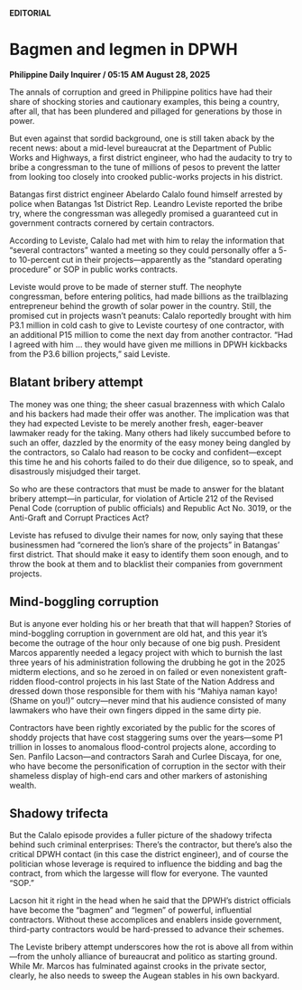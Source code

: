 **EDITORIAL**

# Bagmen and legmen in DPWH

****Philippine Daily Inquirer / 05:15 AM August 28, 2025****

The annals of corruption and greed in Philippine politics have had their share of shocking stories and cautionary examples, this being a country, after all, that has been plundered and pillaged for generations by those in power.

But even against that sordid background, one is still taken aback by the recent news: about a mid-level bureaucrat at the Department of Public Works and Highways, a first district engineer, who had the audacity to try to bribe a congressman to the tune of millions of pesos to prevent the latter from looking too closely into crooked public-works projects in his district.

Batangas first district engineer Abelardo Calalo found himself arrested by police when Batangas 1st District Rep. Leandro Leviste reported the bribe try, where the congressman was allegedly promised a guaranteed cut in government contracts cornered by certain contractors.

According to Leviste, Calalo had met with him to relay the information that “several contractors” wanted a meeting so they could personally offer a 5- to 10-percent cut in their projects—apparently as the “standard operating procedure” or SOP in public works contracts.

Leviste would prove to be made of sterner stuff. The neophyte congressman, before entering politics, had made billions as the trailblazing entrepreneur behind the growth of solar power in the country. Still, the promised cut in projects wasn’t peanuts: Calalo reportedly brought with him P3.1 million in cold cash to give to Leviste courtesy of one contractor, with an additional P15 million to come the next day from another contractor. “Had I agreed with him … they would have given me millions in DPWH kickbacks from the P3.6 billion projects,” said Leviste.

## Blatant bribery attempt

The money was one thing; the sheer casual brazenness with which Calalo and his backers had made their offer was another. The implication was that they had expected Leviste to be merely another fresh, eager-beaver lawmaker ready for the taking. Many others had likely succumbed before to such an offer, dazzled by the enormity of the easy money being dangled by the contractors, so Calalo had reason to be cocky and confident—except this time he and his cohorts failed to do their due diligence, so to speak, and disastrously misjudged their target.

So who are these contractors that must be made to answer for the blatant bribery attempt—in particular, for violation of Article 212 of the Revised Penal Code (corruption of public officials) and Republic Act No. 3019, or the Anti-Graft and Corrupt Practices Act?

Leviste has refused to divulge their names for now, only saying that these businessmen had “cornered the lion’s share of the projects” in Batangas’ first district. That should make it easy to identify them soon enough, and to throw the book at them and to blacklist their companies from government projects.

## Mind-boggling corruption

But is anyone ever holding his or her breath that that will happen? Stories of mind-boggling corruption in government are old hat, and this year it’s become the outrage of the hour only because of one big push. President Marcos apparently needed a legacy project with which to burnish the last three years of his administration following the drubbing he got in the 2025 midterm elections, and so he zeroed in on failed or even nonexistent graft-ridden flood-control projects in his last State of the Nation Address and dressed down those responsible for them with his “Mahiya naman kayo! (Shame on you!)” outcry—never mind that his audience consisted of many lawmakers who have their own fingers dipped in the same dirty pie.

Contractors have been rightly excoriated by the public for the scores of shoddy projects that have cost staggering sums over the years—some P1 trillion in losses to anomalous flood-control projects alone, according to Sen. Panfilo Lacson—and contractors Sarah and Curlee Discaya, for one, who have become the personification of corruption in the sector with their shameless display of high-end cars and other markers of astonishing wealth.

## Shadowy trifecta

But the Calalo episode provides a fuller picture of the shadowy trifecta behind such criminal enterprises: There’s the contractor, but there’s also the critical DPWH contact (in this case the district engineer), and of course the politician whose leverage is required to influence the bidding and bag the contract, from which the largesse will flow for everyone. The vaunted “SOP.”

Lacson hit it right in the head when he said that the DPWH’s district officials have become the “bagmen” and “legmen” of powerful, influential contractors. Without these accomplices and enablers inside government, third-party contractors would be hard-pressed to advance their schemes.

The Leviste bribery attempt underscores how the rot is above all from within—from the unholy alliance of bureaucrat and politico as starting ground. While Mr. Marcos has fulminated against crooks in the private sector, clearly, he also needs to sweep the Augean stables in his own backyard.